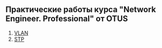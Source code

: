 ## Практические работы курса "Network Engineer. Professional" от OTUS

1. [VLAN](lab01/)
2. [STP](lab02/)